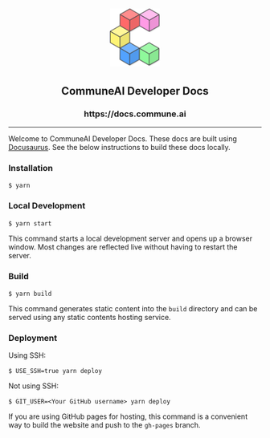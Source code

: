 <h1 align="center">
  <a href="https://docs.commune.ai">
    <img alt="CommuneAI Logo" width=100px src="./static/img/commune-logo.svg" />
  </a>
</h1>
<h2 align="center">CommuneAI Developer Docs</h2>
<h3 align="center">https://docs.commune.ai</h3>

-----------------------------------------------------------------------------

Welcome to CommuneAI Developer Docs. These docs are built using [Docusaurus](https://docusaurus.io/). See the below instructions to build these docs locally.

### Installation

```
$ yarn
```

### Local Development

```
$ yarn start
```

This command starts a local development server and opens up a browser window. Most changes are reflected live without having to restart the server.

### Build

```
$ yarn build
```

This command generates static content into the `build` directory and can be served using any static contents hosting service.

### Deployment

Using SSH:

```
$ USE_SSH=true yarn deploy
```

Not using SSH:

```
$ GIT_USER=<Your GitHub username> yarn deploy
```

If you are using GitHub pages for hosting, this command is a convenient way to build the website and push to the `gh-pages` branch.
